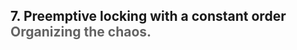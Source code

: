<h2>7. Preemptive locking with a constant order  <br/> <span style="color:rgb(99,99,99)">Organizing the chaos.</span></h2>